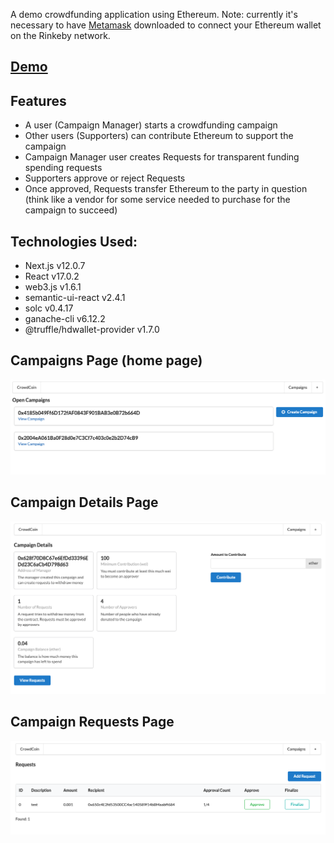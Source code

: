 A demo crowdfunding application using Ethereum. Note: currently it's necessary to have [Metamask](https://metamask.io/) downloaded to connect your Ethereum wallet on the Rinkeby network.

## [Demo](https://eth-crowdfunding-os7opv7kx-jcolla-holla.vercel.app/)

## Features
* A user (Campaign Manager) starts a crowdfunding campaign
* Other users (Supporters) can contribute Ethereum to support the campaign
* Campaign Manager user creates Requests for transparent funding spending requests
* Supporters approve or reject Requests
* Once approved, Requests transfer Ethereum to the party in question (think like a vendor for some service needed to purchase for the campaign to succeed)

## Technologies Used:
* Next.js v12.0.7
* React v17.0.2
* web3.js v1.6.1
* semantic-ui-react v2.4.1
* solc v0.4.17
* ganache-cli v6.12.2
* @truffle/hdwallet-provider v1.7.0

## Campaigns Page (home page)
![](assets/campaignsIndex.png)

## Campaign Details Page
![](assets/campaignShow.png)

## Campaign Requests Page
![](assets/requestsIndex.png)
